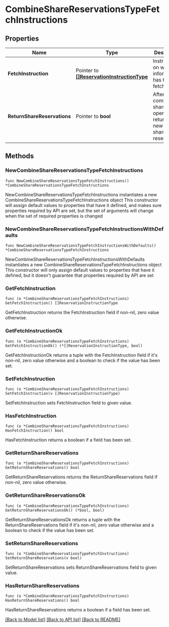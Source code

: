 # CombineShareReservationsTypeFetchInstructions

## Properties

Name | Type | Description | Notes
------------ | ------------- | ------------- | -------------
**FetchInstruction** | Pointer to [**[]ReservationInstructionType**](ReservationInstructionType.md) | Instruction on what information has to be fetched. | [optional] 
**ReturnShareReservations** | Pointer to **bool** | After the combine shares operation, return the new list of share reservations. | [optional] 

## Methods

### NewCombineShareReservationsTypeFetchInstructions

`func NewCombineShareReservationsTypeFetchInstructions() *CombineShareReservationsTypeFetchInstructions`

NewCombineShareReservationsTypeFetchInstructions instantiates a new CombineShareReservationsTypeFetchInstructions object
This constructor will assign default values to properties that have it defined,
and makes sure properties required by API are set, but the set of arguments
will change when the set of required properties is changed

### NewCombineShareReservationsTypeFetchInstructionsWithDefaults

`func NewCombineShareReservationsTypeFetchInstructionsWithDefaults() *CombineShareReservationsTypeFetchInstructions`

NewCombineShareReservationsTypeFetchInstructionsWithDefaults instantiates a new CombineShareReservationsTypeFetchInstructions object
This constructor will only assign default values to properties that have it defined,
but it doesn't guarantee that properties required by API are set

### GetFetchInstruction

`func (o *CombineShareReservationsTypeFetchInstructions) GetFetchInstruction() []ReservationInstructionType`

GetFetchInstruction returns the FetchInstruction field if non-nil, zero value otherwise.

### GetFetchInstructionOk

`func (o *CombineShareReservationsTypeFetchInstructions) GetFetchInstructionOk() (*[]ReservationInstructionType, bool)`

GetFetchInstructionOk returns a tuple with the FetchInstruction field if it's non-nil, zero value otherwise
and a boolean to check if the value has been set.

### SetFetchInstruction

`func (o *CombineShareReservationsTypeFetchInstructions) SetFetchInstruction(v []ReservationInstructionType)`

SetFetchInstruction sets FetchInstruction field to given value.

### HasFetchInstruction

`func (o *CombineShareReservationsTypeFetchInstructions) HasFetchInstruction() bool`

HasFetchInstruction returns a boolean if a field has been set.

### GetReturnShareReservations

`func (o *CombineShareReservationsTypeFetchInstructions) GetReturnShareReservations() bool`

GetReturnShareReservations returns the ReturnShareReservations field if non-nil, zero value otherwise.

### GetReturnShareReservationsOk

`func (o *CombineShareReservationsTypeFetchInstructions) GetReturnShareReservationsOk() (*bool, bool)`

GetReturnShareReservationsOk returns a tuple with the ReturnShareReservations field if it's non-nil, zero value otherwise
and a boolean to check if the value has been set.

### SetReturnShareReservations

`func (o *CombineShareReservationsTypeFetchInstructions) SetReturnShareReservations(v bool)`

SetReturnShareReservations sets ReturnShareReservations field to given value.

### HasReturnShareReservations

`func (o *CombineShareReservationsTypeFetchInstructions) HasReturnShareReservations() bool`

HasReturnShareReservations returns a boolean if a field has been set.


[[Back to Model list]](../README.md#documentation-for-models) [[Back to API list]](../README.md#documentation-for-api-endpoints) [[Back to README]](../README.md)


